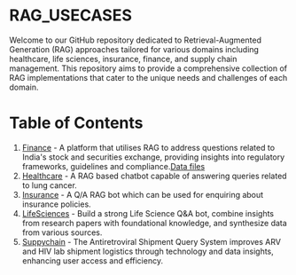 # RAG_USECASES

Welcome to our GitHub repository dedicated to Retrieval-Augmented Generation (RAG) approaches tailored for various domains including healthcare, life sciences, insurance, finance, and supply chain management. This repository aims to provide a comprehensive collection of RAG implementations that cater to the unique needs and challenges of each domain.

# Table of Contents
1. [Finance](https://github.com/bayeslabs/rag_usecases/blob/main/rag_python_notebooks/Finance_RAG_UseCase.ipynb) - A platform that utilises RAG to address questions related to India's stock and securities exchange, providing insights into regulatory frameworks, guidelines and compliance.[Data files](https://github.com/bayeslabs/rag_usecases/tree/main/rag_data_files/finance_data)
2. [Healthcare](https://github.com/bayeslabs/rag_usecases/blob/main/rag_python_notebooks/Healthcare_RAG.ipynb) - A RAG based chatbot capable of answering queries related to lung cancer.
3. [Insurance](https://github.com/bayeslabs/rag_usecases/blob/main/rag_python_notebooks/RAG_Insurance.ipynb) - A Q/A RAG bot which can be used for enquiring about insurance policies.
4. [LifeSciences](https://github.com/bayeslabs/rag_usecases/blob/main/rag_python_notebooks/RAG_Life_Science.ipynb) - Build a strong Life Science Q&A bot, combine insights from research papers with foundational knowledge, and synthesize data from various sources.
5. [Suppychain](https://github.com/bayeslabs/rag_usecases/blob/main/rag_python_notebooks/Supply_Chain_RAG.ipynb) - The Antiretroviral Shipment Query System improves ARV and HIV lab shipment logistics through technology and data insights, enhancing user access and efficiency.
